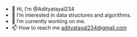 - 👋 Hi, I’m @Adityatayal234
- 👀 I’m interested in data structures and algorithms.
- 🌱 I’m currently working on me.
- 📫 How to reach me adityatayal234@gmail.com

<!---
Adityatayal234/Adityatayal234 is a ✨ special ✨ repository because its `README.md` (this file) appears on your GitHub profile.
You can click the Preview link to take a look at your changes.
--->
